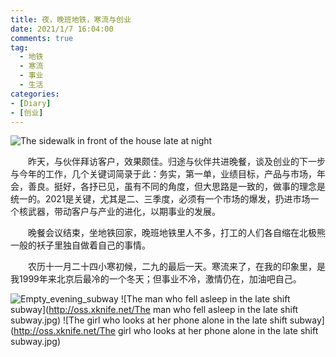 ```yaml
---
title: 夜，晚班地铁，寒流与创业
date: 2021/1/7 16:04:00
comments: true
tag: 
  - 地铁
  - 寒流
  - 事业
  - 生活
categories:
- [Diary]
- [创业]
---
```


![The sidewalk in front of the house late at night](http://oss.xknife.net/The_sidewalk_in_front_of_the_house_late_at_night.jpg)

　　昨天，与伙伴拜访客户，效果颇佳。归途与伙伴共进晚餐，谈及创业的下一步与今年的工作，几个关键词简录于此：务实，第一单，业绩目标，产品与市场，年会，善良。挺好，各抒已见，虽有不同的角度，但大思路是一致的，做事的理念是统一的。2021是关键，尤其是二、三季度，必须有一个市场的爆发，扔进市场一个核武器，带动客户与产业的进化，以期事业的发展。

　　晚餐会议结束，坐地铁回家，晚班地铁里人不多，打工的人们各自缩在北极熊一般的袄子里独自做着自己的事情。

　　农历十一月二十四小寒初候，二九的最后一天。寒流来了，在我的印象里，是我1999年来北京后最冷的一个冬天；但事业不冷，激情仍在，加油吧自己。

![Empty_evening_subway](http://oss.xknife.net/Empty_evening_subway.jpg)
![The man who fell asleep in the late shift subway](http://oss.xknife.net/The man who fell asleep in the late shift subway.jpg)
![The girl who looks at her phone alone in the late shift subway](http://oss.xknife.net/The girl who looks at her phone alone in the late shift subway.jpg)